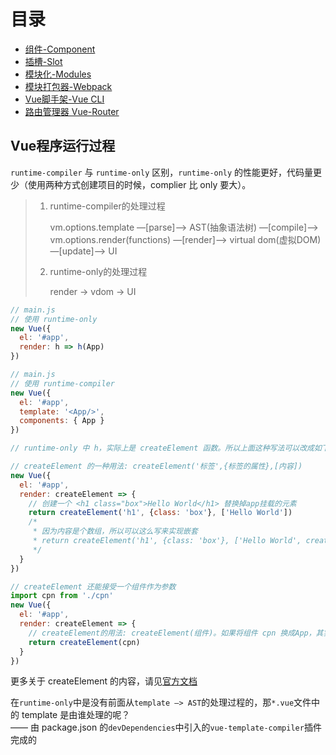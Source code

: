 # 目录

* [组件-Component](vue/component.md)
* [插槽-Slot](vue/slot.md)
* [模块化-Modules](vue/modules.md)
* [模块打包器-Webpack](vue/webpack.md)
* [Vue脚手架-Vue CLI](vue/vue_cli.md)
* [路由管理器 Vue-Router](vue/vue_router.md)

## Vue程序运行过程

`runtime-compiler` 与 `runtime-only` 区别，`runtime-only` 的性能更好，代码量更少（使用两种方式创建项目的时候，complier 比 only 要大）。

> 1. runtime-compiler的处理过程
>
>     vm.options.template —[parse]—> AST(抽象语法树) —[compile]—> vm.options.render(functions) —[render]—> virtual dom(虚拟DOM) —[update]—> UI
>
> 2. runtime-only的处理过程
>
>     render -> vdom -> UI

```JavaScript
// main.js
// 使用 runtime-only
new Vue({
  el: '#app',
  render: h => h(App)
})
```

```JavaScript
// main.js
// 使用 runtime-compiler
new Vue({
  el: '#app',
  template: '<App/>',
  components: { App }
})

// runtime-only 中 h，实际上是 createElement 函数。所以上面这种写法可以改成如下

// createElement 的一种用法: createElement('标签',{标签的属性},[内容])
new Vue({
  el: '#app',
  render: createElement => {
    // 创建一个 <h1 class="box">Hello World</h1> 替换掉app挂载的元素
    return createElement('h1', {class: 'box'}, ['Hello World'])
    /*
     * 因为内容是个数组，所以可以这么写来实现嵌套
     * return createElement('h1', {class: 'box'}, ['Hello World', createElement('button',['按钮'])])
     */
  }
})

// createElement 还能接受一个组件作为参数
import cpn from './cpn'
new Vue({
  el: '#app',
  render: createElement => {
    // createElement的用法: createElement(组件)。如果将组件 cpn 换成App，其实就更 runtime-only 的写法是一样的了
    return createElement(cpn)
  }
})
```

更多关于 createElement 的内容，请见[官方文档](https://cn.vuejs.org/v2/guide/render-function.html#createElement-%E5%8F%82%E6%95%B0)

在`runtime-only`中是没有前面从`template —> AST`的处理过程的，那`*.vue`文件中的 template 是由谁处理的呢？  
—— 由 package.json 的`devDependencies`中引入的`vue-template-compiler`插件完成的
